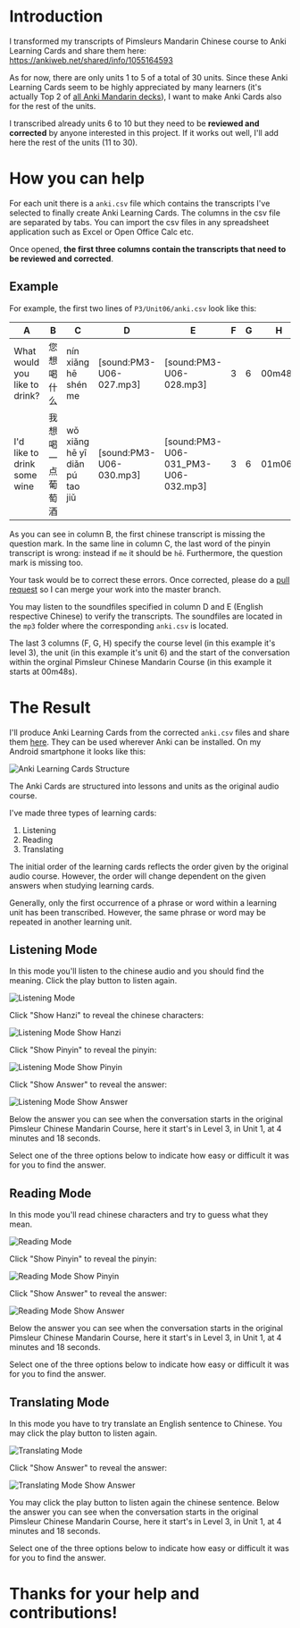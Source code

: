 
# Introduction

I transformed my transcripts of Pimsleurs Mandarin Chinese course to Anki Learning Cards and share them here:
https://ankiweb.net/shared/info/1055164593

As for now, there are only units 1 to 5 of a total of 30 units.
Since these Anki Learning Cards seem to be highly appreciated by many learners (it's actually Top 2 of [all Anki Mandarin decks](https://ankiweb.net/shared/decks/mandarin)), I want to make Anki Cards also for the rest of the units.

I transcribed already units 6 to 10 but they need to be **reviewed and corrected** by anyone interested in this project. If it works out well, I'll add here the rest of the units (11 to 30).

# How you can help

For each unit there is a `anki.csv` file which contains the transcripts I've selected to finally create Anki Learning Cards. The columns in the csv file are separated by tabs. You can import the csv files in any spreadsheet application such as Excel or Open Office Calc etc.

Once opened, **the first three columns contain the transcripts that need to be reviewed and corrected**.

## Example

For example, the first two lines of `P3/Unit06/anki.csv` look like this:

| A | B | C | D | E | F | G | H |
| --- | --- | --- | --- | --- | --- | --- | --- |
| What would you like to drink? | 您 想 喝 什么 | nín xiǎng hē shén me | [sound:PM3-U06-027.mp3] | [sound:PM3-U06-028.mp3] | 3 | 6 | 00m48s |
| I'd like to drink some wine | 我想 喝 一点 葡萄酒 | wǒ xiǎng hē yī diǎn pú tao jiǔ | [sound:PM3-U06-030.mp3] | [sound:PM3-U06-031_PM3-U06-032.mp3] | 3 | 6 | 01m06s |

As you can see in column B, the first chinese transcript is missing the question mark. 
In the same line in column C, the last word of the pinyin transcript is wrong: instead if `me` it should be `hē`. Furthermore, the question mark is missing too.

Your task would be to correct these errors. Once corrected, please do a [pull request](https://docs.github.com/en/desktop/contributing-and-collaborating-using-github-desktop/creating-an-issue-or-pull-request#creating-a-pull-request) so I can merge your work into the master branch.

You may listen to the soundfiles specified in column D and E (English respective Chinese) to verify the transcripts. The soundfiles are located in the `mp3` folder where the corresponding `anki.csv` is located.

The last 3 columns (F, G, H) specify the course level (in this example it's level 3), the unit (in this example it's unit 6) and the start of the conversation within the orginal Pimsleur Chinese Mandarin Course (in this example it starts at 00m48s).

# The Result

I'll produce Anki Learning Cards from the corrected `anki.csv` files and share them [here](https://ankiweb.net/shared/info/1055164593). They can be used wherever Anki can be installed. On my Android smartphone it looks like this:

![Anki Learning Cards Structure](screenshots/structure.png "Anki Learning Cards Structure")

The Anki Cards are structured into lessons and units as the original audio course.

I've made three types of learning cards:
1. Listening
2. Reading
3. Translating

The initial order of the learning cards reflects the order given by the original audio course. However, the order will change dependent on the given answers when studying learning cards.

Generally, only the first occurrence of a phrase or word within a learning unit has been transcribed. However, the same phrase or word may be repeated in another learning unit. 

## Listening Mode

In this mode you'll listen to the chinese audio and you should find the meaning. Click the play button to listen again.

![Listening Mode](screenshots/listening01.png "Listening Mode")

Click "Show Hanzi" to reveal the chinese characters:

![Listening Mode Show Hanzi](screenshots/listening02.png "Listening Mode Show Hanzi")

Click "Show Pinyin" to reveal the pinyin:

![Listening Mode Show Pinyin](screenshots/listening03.png "Listening Mode Show Pinyin")

Click "Show Answer" to reveal the answer:

![Listening Mode Show Answer](screenshots/listening04.png "Listening Mode Show Answer")

Below the answer you can see when the conversation starts in the original Pimsleur Chinese Mandarin Course, here it start's in Level 3, in Unit 1, at 4 minutes and 18 seconds.

Select one of the three options below to indicate how easy or difficult it was for you to find the answer.

## Reading Mode

In this mode you'll read chinese characters and try to guess what they mean. 

![Reading Mode](screenshots/reading01.png "Reading Mode")

Click "Show Pinyin" to reveal the pinyin:

![Reading Mode Show Pinyin](screenshots/reading02.png "Reading Mode Show Pinyin")

Click "Show Answer" to reveal the answer:

![Reading Mode Show Answer](screenshots/reading03.png "Reading Mode Show Answer")

Below the answer you can see when the conversation starts in the original Pimsleur Chinese Mandarin Course, here it start's in Level 3, in Unit 1, at 4 minutes and 18 seconds.

Select one of the three options below to indicate how easy or difficult it was for you to find the answer.

## Translating Mode

In this mode you have to try translate an English sentence to Chinese. You may click the play button to listen again.

![Translating Mode](screenshots/translating01.png "Translating Mode")

Click "Show Answer" to reveal the answer:

![Translating Mode Show Answer](screenshots/translating02.png "Translating Mode Show Answer")

You may click the play button to listen again the chinese sentence.
Below the answer you can see when the conversation starts in the original Pimsleur Chinese Mandarin Course, here it start's in Level 3, in Unit 1, at 4 minutes and 18 seconds.

Select one of the three options below to indicate how easy or difficult it was for you to find the answer.

# Thanks for your help and contributions!
